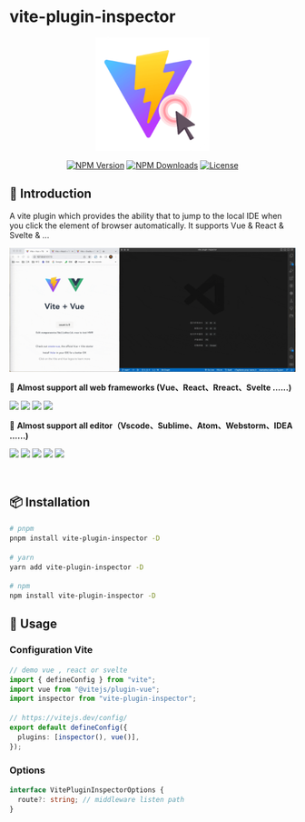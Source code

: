 # vite-plugin-inspector

<p align="center">
<a href="https://github.com/webfansplz/vite-plugin-inspector"><img height="200" src="https://raw.githubusercontent.com/songjiachao/images/main/vite-plugin-inspector/logo.png" alt="vite-plugin-inspector"></a>
</p>

<p align="center">
  <a href="https://www.npmjs.com/package/vite-plugin-inspector" target="_blank" rel="noopener noreferrer"><img src="https://badgen.net/npm/v/vite-plugin-inspector" alt="NPM Version" /></a>
  <a href="https://www.npmjs.com/package/vite-plugin-inspector" target="_blank" rel="noopener noreferrer"><img src="https://badgen.net/npm/dt/vite-plugin-inspector" alt="NPM Downloads" /></a>
  <a href="https://github.com/songjiachao/vite-plugin-inspector/blob/main/LICENSE" target="_blank" rel="noopener noreferrer"><img src="https://badgen.net/github/license/songjiachao/vite-plugin-inspector" alt="License" /></a>
</p>

## 📖 Introduction

A vite plugin which provides the ability that to jump to the local IDE when you click the element of browser automatically. It supports Vue & React & Svelte & ...

![Demo](https://raw.githubusercontent.com/songjiachao/images/main/vite-plugin-inspector/demo.gif)

🎉 **Almost support all web frameworks (Vue、React、Rreact、Svelte ......)**

<p align="left">
  <img height="60" src="https://docs.astro.build/logos/vue.svg" />
  <img height="60" src="https://docs.astro.build/logos/react.svg" />
  <img height="60" src="https://docs.astro.build/logos/preact.svg" />
  <img height="60" src="https://docs.astro.build/logos/svelte.svg" />
</p>

👏  **Almost support all editor（Vscode、Sublime、Atom、Webstorm、IDEA ......)**
<p align="left">
  <img height="60" src="https://upload.wikimedia.org/wikipedia/commons/thumb/9/9a/Visual_Studio_Code_1.35_icon.svg/640px-Visual_Studio_Code_1.35_icon.svg.png" />
  <img height="60" src="https://upload.wikimedia.org/wikipedia/commons/thumb/3/3d/Antu_sublime-text.svg/640px-Antu_sublime-text.svg.png" />
  <img height="60" src="https://upload.wikimedia.org/wikipedia/commons/thumb/7/7b/Icon_Atom.svg/640px-Icon_Atom.svg.png" />
  <img height="60" src="https://upload.wikimedia.org/wikipedia/commons/thumb/c/c0/WebStorm_Icon.svg/640px-WebStorm_Icon.svg.png" />
  <img height="60" src="https://upload.wikimedia.org/wikipedia/commons/thumb/9/9c/IntelliJ_IDEA_Icon.svg/640px-IntelliJ_IDEA_Icon.svg.png" />
</p>

<br/>

## 📦 Installation

```bash
# pnpm
pnpm install vite-plugin-inspector -D

# yarn
yarn add vite-plugin-inspector -D

# npm
npm install vite-plugin-inspector -D
```

## 🦄 Usage

### Configuration Vite

```ts
// demo vue , react or svelte
import { defineConfig } from "vite";
import vue from "@vitejs/plugin-vue";
import inspector from "vite-plugin-inspector";

// https://vitejs.dev/config/
export default defineConfig({
  plugins: [inspector(), vue()],
});
```

### Options

```ts
interface VitePluginInspectorOptions {
  route?: string; // middleware listen path
}
```
